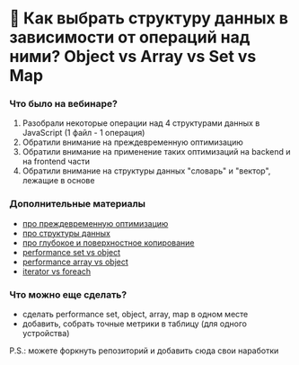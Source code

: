 # 🚀 Как выбрать структуру данных в зависимости от операций над ними?  Object vs Array vs Set vs Map  

### Что было на вебинаре?  

1. Разобрали некоторые операции над 4 структурами данных в JavaScript (1 файл - 1 операция)    
2. Обратили внимание на преждевременную оптимизацию  
3. Обратили внимание на применение таких оптимизаций на backend и на frontend части  
4. Обратили внимание на структуры данных "словарь" и "вектор", лежащие в основе  

### Дополнительные материалы  

- [про преждевременную оптимизацию](https://ru.hexlet.io/blog/posts/prezhdevremennaya-optimizatsiya-absolyutnoe-zlo-ili-inogda-poleznaya-praktika)
- [про структуры данных](https://m.habr.com/ru/post/232009/)  
- [про глубокое и поверхностное копирование](https://medium.com/@novitckas/%D0%BA%D0%BE%D0%BF%D0%B8%D1%80%D0%BE%D0%B2%D0%B0%D0%BD%D0%B8%D0%B5-%D0%BE%D0%B1%D1%8A%D0%B5%D0%BA%D1%82%D0%BE%D0%B2-%D0%B2-js-%D0%BF%D0%B5%D1%80%D0%B5%D0%B2%D0%BE%D0%B4-82122718a710)
- [performance set vs object](https://github.com/jngbng/set-vs-object)  
- [performance array vs object](https://github.com/anvaka/array-vs-object)  
- [iterator vs foreach](https://github.com/anvaka/iterator-vs-foreach)  

### Что можно еще сделать?  
  
- сделать performance set, object, array, map в одном месте
- добавить, собрать точные метрики в таблицу (для одного устройства)

P.S.: можете форкнуть репозиторий и добавить сюда свои наработки



